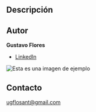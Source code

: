 ## Descripción 


 
 ## Autor
 **Gustavo Flores**
 
 * [LinkedIn](https://www.linkedin.com/gflosant)
 
![Esta es una imagen de ejemplo](https://ejemplo.com/imagen.jpg)
 

## Contacto
ugflosant@gmail.com


